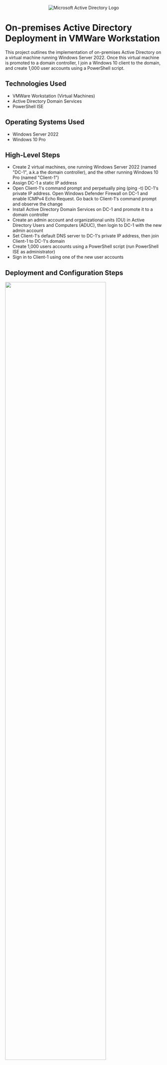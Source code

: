 <p align="center">
<img src="https://i.imgur.com/pU5A58S.png" alt="Microsoft Active Directory Logo"/>
</p>

<h1>On-premises Active Directory Deployment in VMWare Workstation</h1>
This project outlines the implementation of on-premises Active Directory on a virtual machine running Windows Server 2022. Once this virtual machine is promoted to a domain controller, I join a Windows 10 client to the domain, and create 1,000 user accounts using a PowerShell script.<br />

<h2>Technologies Used</h2>

- VMWare Workstation (Virtual Machines)
- Active Directory Domain Services
- PowerShell ISE

<h2>Operating Systems Used </h2>

- Windows Server 2022
- Windows 10 Pro

<h2>High-Level Steps</h2>

- Create 2 virtual machines, one running Windows Server 2022 (named "DC-1", a.k.a the domain controller), and the other running Windows 10 Pro (named "Client-1")
-   Assign DC-1 a static IP address
-   Open Client-1's command prompt and perpetually ping (ping -t) DC-1's private IP address. Open Windows Defender Firewall on DC-1 and enable ICMPv4 Echo Request. Go back to Client-1's command prompt and observe the change
-   Install Active Directory Domain Services on DC-1 and promote it to a domain controller
-  Create an admin account and organizational units (OU) in Active Directory Users and Computers (ADUC), then login to DC-1 with the new admin account
-  Set Client-1's default DNS server to DC-1's private IP address, then join Client-1 to DC-1's domain
-  Create 1,000 users accounts using a PowerShell script (run PowerShell ISE as administrator)
-  Sign in to Client-1 using one of the new user accounts

<h2>Deployment and Configuration Steps</h2>

<p>
<img src="https://i.imgur.com/DJmEXEB.png" height="80%" width="80%"/>
</p>
<p>
Lorem ipsum dolor sit amet, consectetur adipiscing elit, sed do eiusmod tempor incididunt ut labore et dolore magna aliqua. Ut enim ad minim veniam, quis nostrud exercitation ullamco laboris nisi ut aliquip ex ea commodo consequat. Duis aute irure dolor in reprehenderit in voluptate velit esse cillum dolore eu fugiat nulla pariatur.
</p>
<br />

<p>
<img src="https://i.imgur.com/DJmEXEB.png" height="80%" width="80%" alt="Disk Sanitization Steps"/>
</p>
<p>
Lorem ipsum dolor sit amet, consectetur adipiscing elit, sed do eiusmod tempor incididunt ut labore et dolore magna aliqua. Ut enim ad minim veniam, quis nostrud exercitation ullamco laboris nisi ut aliquip ex ea commodo consequat. Duis aute irure dolor in reprehenderit in voluptate velit esse cillum dolore eu fugiat nulla pariatur.
</p>
<br />

<p>
<img src="https://i.imgur.com/DJmEXEB.png" height="80%" width="80%" alt="Disk Sanitization Steps"/>
</p>
<p>
Lorem ipsum dolor sit amet, consectetur adipiscing elit, sed do eiusmod tempor incididunt ut labore et dolore magna aliqua. Ut enim ad minim veniam, quis nostrud exercitation ullamco laboris nisi ut aliquip ex ea commodo consequat. Duis aute irure dolor in reprehenderit in voluptate velit esse cillum dolore eu fugiat nulla pariatur.
</p>
<br />
